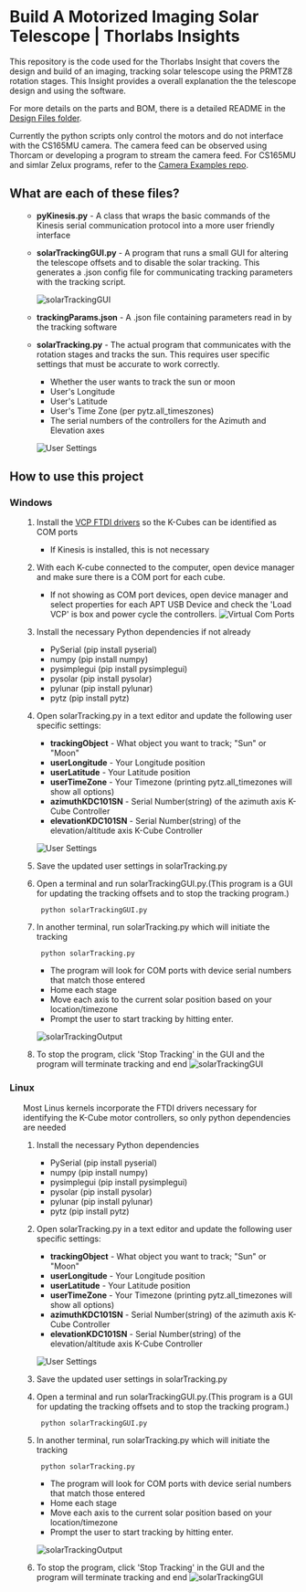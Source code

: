 

# Build A Motorized Imaging Solar Telescope | Thorlabs Insights

This repository is the code used for the Thorlabs Insight that covers the design and build of an imaging, tracking solar telescope using the PRMTZ8 rotation stages. This Insight provides a overall explanation the the telescope design and using the software. 

For more details on the parts and BOM, there is a detailed README in the [Design Files folder](https://github.com/Thorlabs/Insights_and_Applications/tree/main/Tracking%20Solar%20Telescope/Design%20Files). 

Currently the python scripts only control the motors and do not interface with the CS165MU camera. The camera feed can be observed using Thorcam or developing a program to stream the camera feed. For CS165MU and simlar Zelux programs, refer to the [Camera Examples repo](https://github.com/Thorlabs/Camera_Examples). 

## What are each of these files?
<ul>

- **pyKinesis.py** - A class that wraps the basic commands of the Kinesis serial communication protocol into a more user friendly interface

- **solarTrackingGUI.py** - A program that runs a small GUI for altering the telescope offsets and to disable the solar tracking. This generates 
	a .json config file for communicating tracking parameters with the tracking script. 

	![solarTrackingGUI](https://github.com/Thorlabs/Insights_and_Applications/blob/main/Tracking%20Solar%20Telescope/assetts/SolarTrackingGUI.PNG)	
	
- **trackingParams.json** - A .json file containing parameters read in by the tracking software
	
- **solarTracking.py** - The actual program that communicates with the rotation stages and tracks the sun. This requires user specific settings that must be accurate to work correctly. 
	
	* Whether the user wants to track the sun or moon
	* User's Longitude
	* User's Latitude
	* User's Time Zone (per pytz.all_timeszones)
	* The serial numbers of the controllers for the Azimuth and Elevation axes

	![User Settings](https://github.com/Thorlabs/Insights_and_Applications/blob/main/Tracking%20Solar%20Telescope/assetts/UserSettings.PNG)


</ul>



## How to use this project

### **Windows**
<ul>

1. Install the [VCP FTDI drivers](https://ftdichip.com/drivers/vcp-drivers/) so the K-Cubes can be identified as COM ports
	- If Kinesis is installed, this is not necessary

2. With each K-cube connected to the computer, open device manager and make sure there is a COM port for each cube.
	- If not showing as COM port devices, open device manager and select properties for each APT USB Device and check the 'Load VCP' is box and power cycle the controllers. 
![Virtual Com Ports](https://github.com/Thorlabs/Insights_and_Applications/blob/main/Tracking%20Solar%20Telescope/assetts/Load%20VCP.PNG)

3. Install the necessary Python dependencies if not already
	- PySerial (pip install pyserial)
	- numpy (pip install numpy)
	- pysimplegui (pip install pysimplegui)
	- pysolar (pip install pysolar)
	- pylunar (pip install pylunar)
	- pytz (pip install pytz)


4. Open solarTracking.py in a text editor and update the following user specific settings:

	- **trackingObject** - What object you want to track; "Sun" or "Moon"
	- **userLongitude** - Your Longitude position
	- **userLatitude** - Your Latitude position
	- **userTimeZone** - Your Timezone (printing pytz.all_timezones will show all options)
	- **azimuthKDC101SN** - Serial Number(string)  of the azimuth axis K-Cube Controller
	- **elevationKDC101SN** - Serial Number(string)  of the elevation/altitude axis K-Cube Controller

	![User Settings](https://github.com/Thorlabs/Insights_and_Applications/blob/main/Tracking%20Solar%20Telescope/assetts/UserSettings.PNG)

5. Save the updated user settings in solarTracking.py 
6. Open a terminal and run solarTrackingGUI.py.(This program is a GUI for updating the tracking offsets and to stop the tracking program.)
		
		python solarTrackingGUI.py

7. In another terminal, run solarTracking.py which will initiate the tracking
		
		python solarTracking.py

	- The program will look for COM ports with device serial numbers that match those entered
	- Home each stage
	- Move each axis to the current solar position based on your location/timezone
	- Prompt the user to start tracking by hitting enter. 

	![solarTrackingOutput](https://github.com/Thorlabs/Insights_and_Applications/blob/main/Tracking%20Solar%20Telescope/assetts/solarTrackingOutput.png)	

8. To stop the program, click 'Stop Tracking' in the GUI and the program will terminate tracking and end
	![solarTrackingGUI](https://github.com/Thorlabs/Insights_and_Applications/blob/main/Tracking%20Solar%20Telescope/assetts/SolarTrackingGUI.PNG)

</ul>

### **Linux**
<ul>

Most Linus kernels incorporate the FTDI drivers necessary for identifying the K-Cube motor controllers, so only python dependencies are needed
1. Install the necessary Python dependencies
	- PySerial (pip install pyserial)
	- numpy (pip install numpy)
	- pysimplegui (pip install pysimplegui)
	- pysolar (pip install pysolar)
	- pylunar (pip install pylunar)
	- pytz (pip install pytz)

2. Open solarTracking.py in a text editor and update the following user specific settings:

	- **trackingObject** - What object you want to track; "Sun" or "Moon"
	- **userLongitude** - Your Longitude position
	- **userLatitude** - Your Latitude position
	- **userTimeZone** - Your Timezone (printing pytz.all_timezones will show all options)
	- **azimuthKDC101SN** - Serial Number(string)  of the azimuth axis K-Cube Controller
	- **elevationKDC101SN** - Serial Number(string)  of the elevation/altitude axis K-Cube Controller

	![User Settings](https://github.com/Thorlabs/Insights_and_Applications/blob/main/Tracking%20Solar%20Telescope/assetts/UserSettings.PNG)	


3. Save the updated user settings in solarTracking.py 
4. Open a terminal and run solarTrackingGUI.py.(This program is a GUI for updating the tracking offsets and to stop the tracking program.)

		python solarTrackingGUI.py

5. In another terminal, run solarTracking.py which will initiate the tracking


		python solarTracking.py

	* The program will look for COM ports with device serial numbers that match those entered
	* Home each stage
	* Move each axis to the current solar position based on your location/timezone
	* Prompt the user to start tracking by hitting enter. 


	![solarTrackingOutput](https://github.com/Thorlabs/Insights_and_Applications/blob/main/Tracking%20Solar%20Telescope/assetts/solarTrackingOutput.png)	


6. To stop the program, click 'Stop Tracking' in the GUI and the program will terminate tracking and end
	![solarTrackingGUI](https://github.com/Thorlabs/Insights_and_Applications/blob/main/Tracking%20Solar%20Telescope/assetts/SolarTrackingGUI.PNG)
</ul>





